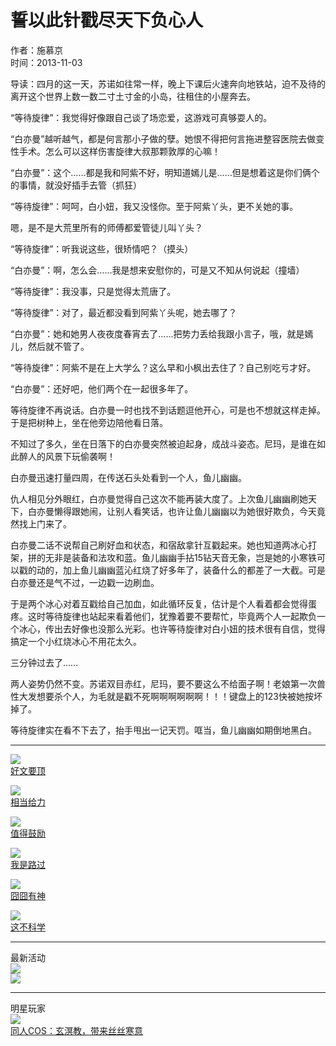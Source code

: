 # 誓以此针戳尽天下负心人

作者：施慕京  
时间：2013-11-03  

导读：四月的这一天，苏诺如往常一样，晚上下课后火速奔向地铁站，迫不及待的离开这个世界上数一数二寸土寸金的小岛，往租住的小屋奔去。

“等待旋律”：我觉得好像跟自己谈了场恋爱，这游戏可真够耍人的。

“白亦曼”越听越气，都是何言那小子做的孽。她恨不得把何言拖进整容医院去做变性手术。怎么可以这样伤害旋律大叔那颗敦厚的心嘛！

“白亦曼”：这个……都是我和阿紫不好，明知道嫣儿是……但是想着这是你们俩个的事情，就没好插手去管（抓狂）

“等待旋律”：呵呵，白小妞，我又没怪你。至于阿紫丫头，更不关她的事。

嗯，是不是大荒里所有的师傅都爱管徒儿叫丫头？

“等待旋律”：听我说这些，很矫情吧？（摸头）

“白亦曼”：啊，怎么会……我是想来安慰你的，可是又不知从何说起（撞墙）

“等待旋律”：我没事，只是觉得太荒唐了。

“等待旋律”：对了，最近都没看到阿紫丫头呢，她去哪了？

“白亦曼”：她和她男人夜夜度春宵去了……把势力丢给我跟小言子，哦，就是嫣儿，然后就不管了。

“等待旋律”：阿紫不是在上大学么？这么早和小枫出去住了？自己别吃亏才好。

“白亦曼”：还好吧，他们两个在一起很多年了。

等待旋律不再说话。白亦曼一时也找不到话题逗他开心，可是也不想就这样走掉。于是把树种上，坐在他旁边陪他看日落。

不知过了多久，坐在日落下的白亦曼突然被迫起身，成战斗姿态。尼玛，是谁在如此醉人的风景下玩偷袭啊！

白亦曼迅速打量四周，在传送石头处看到一个人，鱼儿幽幽。

仇人相见分外眼红，白亦曼觉得自己这次不能再装大度了。上次鱼儿幽幽刷她天下，白亦曼懒得跟她闹，让别人看笑话，也许让鱼儿幽幽以为她很好欺负，今天竟然找上门来了。

白亦曼二话不说帮自己刷好血和状态，和宿敌拿针互戳起来。她也知道两冰心打架，拼的无非是装备和法攻和蓝。鱼儿幽幽手拈15钻天音无象，岂是她的小寒铁可以戳的动的，加上鱼儿幽幽蓝沁红烧了好多年了，装备什么的都差了一大截。可是白亦曼还是气不过，一边戳一边刷血。

于是两个冰心对着互戳给自己加血，如此循环反复，估计是个人看着都会觉得蛋疼。这时等待旋律也站起来看着他们，犹豫着要不要帮忙，毕竟两个人一起欺负一个冰心，传出去好像也没那么光彩。也许等待旋律对白小妞的技术很有自信，觉得搞定一个小红烧冰心不用花太久。

三分钟过去了……

两人姿势仍然不变。苏诺双目赤红，尼玛，要不要这么不给面子啊！老娘第一次兽性大发想要杀个人，为毛就是戳不死啊啊啊啊啊啊！！！键盘上的123快被她按坏掉了。

等待旋律实在看不下去了，抬手甩出一记天罚。哐当，鱼儿幽幽如期倒地黑白。

---

![](http://res.tx3.netease.com/gw/13v1/images/vote/ding.gif)  
[好文要顶](javascript:;)

![](http://res.tx3.netease.com/gw/13v1/images/vote/geili.gif)  
[相当给力](javascript:;)

![](http://res.tx3.netease.com/gw/13v1/images/vote/guli.gif)  
[值得鼓励](javascript:;)

![](http://res.tx3.netease.com/gw/13v1/images/vote/luguo.gif)  
[我是路过](javascript:;)

![](http://res.tx3.netease.com/gw/13v1/images/vote/jiong.gif)  
[囧囧有神](javascript:;)

![](http://res.tx3.netease.com/gw/13v1/images/vote/bukex.gif)  
[这不科学](javascript:;)

--- 

最新活动  
[![](https://nie.res.netease.com/r/pic/20151128/a87a34eb-45ee-4203-b97e-c6f4c914d8b9)](http://tx3.163.com/2015/zygz/)  
[![](https://nie.res.netease.com/nie/nieimg/images/2015/5/20/2015-05-20_588355.jpg)](http://tx3.163.com/7years/)

---

明星玩家  
[![](https://nie.res.netease.com/r/pic/20240713/76fd11ba-fd6b-45c3-91c2-88a3dbc9a34e.jpg)](//tx3.163.com/starshow/20240713/14203_1166991.html)  
[同人COS：玄溟教，带来丝丝寒意](//tx3.163.com/starshow/20240713/14203_1166991.html)